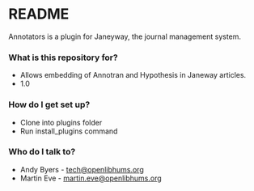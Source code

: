 # README #

Annotators is a plugin for Janeyway, the journal management system.

### What is this repository for? ###

* Allows embedding of Annotran and Hypothesis in Janeway articles.
* 1.0

### How do I get set up? ###

* Clone into plugins folder
* Run install_plugins command

### Who do I talk to? ###

* Andy Byers - tech@openlibhums.org
* Martin Eve - martin.eve@openlibhums.org